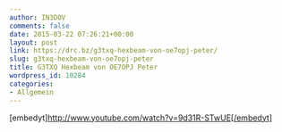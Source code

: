 ```yaml
---
author: IN3DOV
comments: false
date: 2015-03-22 07:26:21+00:00
layout: post
link: https://drc.bz/g3txq-hexbeam-von-oe7opj-peter/
slug: g3txq-hexbeam-von-oe7opj-peter
title: G3TXQ Hexbeam von OE7OPJ Peter
wordpress_id: 10284
categories:
- Allgemein
---
```


[embedyt]http://www.youtube.com/watch?v=9d31R-STwUE[/embedyt]
